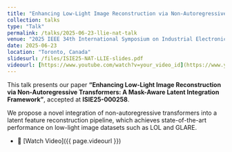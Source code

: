 ```yaml
---
title: "Enhancing Low-Light Image Reconstruction via Non-Autoregressive Transformers"
collection: talks
type: "Talk"
permalink: /talks/2025-06-23-llie-nat-talk
venue: "2025 IEEE 34th International Symposium on Industrial Electronics (ISIE)"
date: 2025-06-23
location: "Toronto, Canada"
slidesurl: /files/ISIE25-NAT-LLIE-slides.pdf
videourl: [https://www.youtube.com/watch?v=your_video_id](https://www.youtube.com/watch?v=LrjlW00kkws)
---
```


This talk presents our paper **“Enhancing Low-Light Image Reconstruction via Non-Autoregressive Transformers: A Mask-Aware Latent Integration Framework”**, accepted at **ISIE25-000258**.

We propose a novel integration of non-autoregressive transformers into a latent feature reconstruction pipeline, which achieves state-of-the-art performance on low-light image datasets such as LOL and GLARE.
- 🎥 [Watch Video]({{ page.videourl }})
